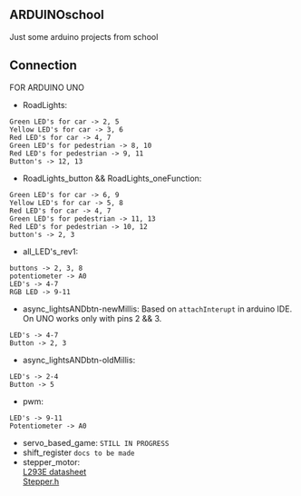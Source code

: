 ## ARDUINOschool
Just some arduino projects from school

## Connection
FOR ARDUINO UNO
* RoadLights:
```
Green LED's for car -> 2, 5
Yellow LED's for car -> 3, 6
Red LED's for car -> 4, 7
Green LED's for pedestrian -> 8, 10
Red LED's for pedestrian -> 9, 11
Button's -> 12, 13
```
* RoadLights_button && RoadLights_oneFunction:
```
Green LED's for car -> 6, 9
Yellow LED's for car -> 5, 8
Red LED's for car -> 4, 7
Green LED's for pedestrian -> 11, 13
Red LED's for pedestrian -> 10, 12
button's -> 2, 3
```
* all_LED's_rev1:
```
buttons -> 2, 3, 8
potentiometer -> A0
LED's -> 4-7
RGB LED -> 9-11
```
* async_lightsANDbtn-newMillis:
Based on ```attachInterupt``` in arduino IDE. On UNO works only with pins 2 && 3. 
```
LED's -> 4-7
Button -> 2, 3
```
* async_lightsANDbtn-oldMillis:
```
LED's -> 2-4
Button -> 5
```
* pwm:
```
LED's -> 9-11
Potentiometer -> A0
```
* servo_based_game:
  ```STILL IN PROGRESS```
* shift_register
  ```docs to be made```
* stepper_motor:  
[L293E datasheet](https://pdf1.alldatasheet.com/datasheet-pdf/view/227655/STMICROELECTRONICS/L293E.html)  
[Stepper.h](https://www.arduino.cc/reference/en/libraries/stepper/) 

